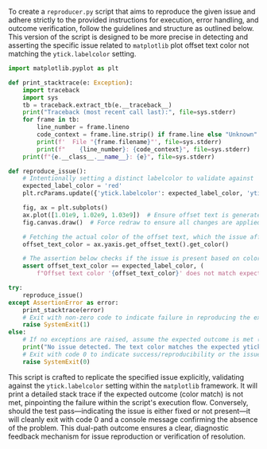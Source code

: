 To create a `reproducer.py` script that aims to reproduce the given issue and adhere strictly to the provided instructions for execution, error handling, and outcome verification, follow the guidelines and structure as outlined below. This version of the script is designed to be more precise in detecting and asserting the specific issue related to `matplotlib` plot offset text color not matching the `ytick.labelcolor` setting.

```python
import matplotlib.pyplot as plt

def print_stacktrace(e: Exception):
    import traceback
    import sys
    tb = traceback.extract_tb(e.__traceback__)
    print("Traceback (most recent call last):", file=sys.stderr)
    for frame in tb:
        line_number = frame.lineno
        code_context = frame.line.strip() if frame.line else "Unknown"
        print(f'  File "{frame.filename}"', file=sys.stderr)
        print(f"    {line_number}: {code_context}", file=sys.stderr)
    print(f"{e.__class__.__name__}: {e}", file=sys.stderr)

def reproduce_issue():
    # Intentionally setting a distinct labelcolor to validate against
    expected_label_color = 'red'
    plt.rcParams.update({'ytick.labelcolor': expected_label_color, 'ytick.color': 'blue'})

    fig, ax = plt.subplots()
    ax.plot([1.01e9, 1.02e9, 1.03e9])  # Ensure offset text is generated
    fig.canvas.draw()  # Force redraw to ensure all changes are applied

    # Fetching the actual color of the offset text, which the issue affects
    offset_text_color = ax.yaxis.get_offset_text().get_color()

    # The assertion below checks if the issue is present based on color mismatch
    assert offset_text_color == expected_label_color, (
        f"Offset text color '{offset_text_color}' does not match expected '{expected_label_color}'")

try:
    reproduce_issue()
except AssertionError as error:
    print_stacktrace(error)
    # Exit with non-zero code to indicate failure in reproducing the expected behavior.
    raise SystemExit(1)
else:
    # If no exceptions are raised, assume the expected outcome is met (issue fixed or not present).
    print("No issue detected. The text color matches the expected ytick.labelcolor setting.")
    # Exit with code 0 to indicate success/reproducibility or the issue has been fixed.
    raise SystemExit(0)
```

This script is crafted to replicate the specified issue explicitly, validating against the `ytick.labelcolor` setting within the `matplotlib` framework. It will print a detailed stack trace if the expected outcome (color match) is not met, pinpointing the failure within the script's execution flow. Conversely, should the test pass—indicating the issue is either fixed or not present—it will cleanly exit with code 0 and a console message confirming the absence of the problem. This dual-path outcome ensures a clear, diagnostic feedback mechanism for issue reproduction or verification of resolution.